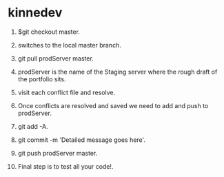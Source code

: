 kinnedev
========

1. $git checkout master.
2. switches to the local master branch.

3. git pull prodServer master.
4. prodServer is the name of the Staging server where the rough draft of the portfolio sits.

5. visit each conflict file and resolve. 

6. Once conflicts are resolved and saved we need to add and push to prodServer.
7. git add -A.
8. git commit -m 'Detailed message goes here'.
9. git push prodServer master.

10. Final step is to test all your code!.
